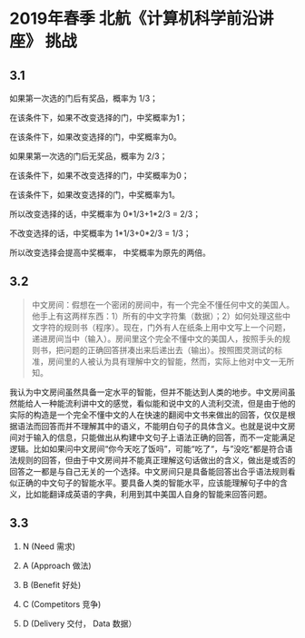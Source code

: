 # 2019年春季 北航《计算机科学前沿讲座》 挑战

## 3.1
如果第一次选的门后有奖品，概率为 1/3；

在该条件下，如果不改变选择的门，中奖概率为1；

在该条件下，如果改变选择的门，中奖概率为0。

如果果第一次选的门后无奖品，概率为 2/3；

在该条件下，如果不改变选择的门，中奖概率为0；

在该条件下，如果改变选择的门，中奖概率为1。

所以改变选择的话，中奖概率为 0\*1/3+1\*2/3 = 2/3；

不改变选择的话，中奖概率为 1\*1/3+0\*2/3 = 1/3；

所以改变选择会提高中奖概率， 中奖概率为原先的两倍。

## 3.2
>中文房间：假想在一个密闭的房间中，有一个完全不懂任何中文的美国人。他手上有这两样东西：1）所有的中文字符集（数据）；2）如何处理这些中文字符的规则书（程序）。现在，门外有人在纸条上用中文写上一个问题，递进房间当中（输入）。房间里这个完全不懂中文的美国人，按照手头的规则书，把问题的正确回答拼凑出来后递出去（输出）。按照图灵测试的标准，房间里的人被认为具有理解中文的智能，然而，实际上他对中文一无所知。

我认为中文房间虽然具备一定水平的智能，但并不能达到人类的地步。中文房间虽然能给人一种能流利讲中文的感觉，看似能和说中文的人流利交流，但是由于他的实际的构造是一个完全不懂中文的人在快速的翻阅中文书来做出的回答，仅仅是根据语法而回答而并不理解其中的语义，不能明白句子的具体含义。也就是说中文房间对于输入的信息，只能做出从构建中文句子上语法正确的回答，而不一定能满足逻辑。比如如果问中文房间“你今天吃了饭吗”，可能“吃了“，与”没吃“都是符合语法规则的回答，但由于中文房间并不能真正理解这句话做出的含义，做出是或否的回答之一都是与自己无关的一个选择。中文房间只是具备能回答出合乎语法规则看似正确的中文句子的智能水平。要具备人类的智能水平，应该能理解句子中的含义，比如能翻译成英语的字典，利用到其中美国人自身的智能来回答问题。

## 3.3

1) N (Need 需求)

2) A (Approach 做法)

3) B (Benefit  好处)

4) C (Competitors 竞争)

5) D (Delivery 交付，  Data 数据）

